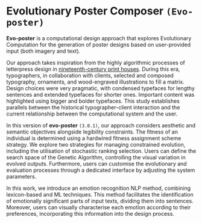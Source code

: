 # Evolutionary Poster Composer `(Evo-poster)`

**Evo-poster** is a computational design approach that explores Evolutionary Computation for the generation of poster designs based on user-provided input (both imagery and text).

Our approach takes inspiration from the highly algorithmic processes of letterpress design in [nineteenth-century print houses](https://en.wikipedia.org/wiki/Letterpress_printing). During this era, typographers, in collaboration with clients, selected and composed typography, ornaments, and wood-engraved illustrations to fill a matrix. Design choices were very pragmatic, with condensed typefaces for lengthy sentences and extended typefaces for shorter ones. Important content was highlighted using bigger and bolder typefaces. This study establishes parallels between the historical typographer-client interaction and the current relationship between the computational system and the user.

In this version of **evo-poster** `(3.0.1)`, our approach considers aesthetic and semantic objectives alongside legibility constraints. The fitness of an individual is determined using a hardwired fitness assignment scheme strategy. We explore two strategies for managing constrained evolution, including the utilisation of stochastic ranking selection. Users can define the search space of the Genetic Algorithm, controlling the visual variation in evolved outputs. Furthermore, users can customise the evolutionary and evaluation processes through a dedicated interface by adjusting the system parameters.

In this work, we introduce an emotion recognition NLP method, combining lexicon-based and ML techniques. This method facilitates the identification of emotionally significant parts of input texts, dividing them into sentences. Moreover, users can visually characterise each emotion according to their preferences, incorporating this information into the design process.